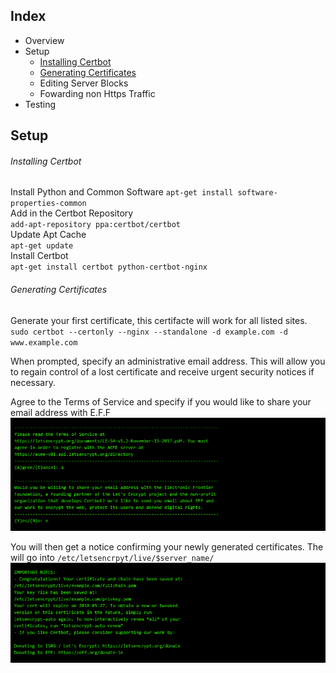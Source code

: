 ## Index

- Overview
- Setup
  - [Installing Certbot](#installing-certbot)
  - [Generating Certificates](#generating-certificates)
  - Editing Server Blocks
  - Fowarding non Https Traffic
- Testing

## Setup

###### Installing Certbot

Install Python and Common Software 
`apt-get install software-properties-common`  
Add in the Certbot Repository  
`add-apt-repository ppa:certbot/certbot`  
Update Apt Cache  
`apt-get update`  
Install Certbot  
`apt-get install certbot python-certbot-nginx` 

###### Generating Certificates  

Generate your first certificate, this certifacte will work for all listed sites. 
`sudo certbot --certonly --nginx --standalone -d example.com -d www.example.com`

When prompted, specify an administrative email address. This will allow you to regain control of a lost certificate and receive urgent security notices if necessary. 

Agree to the Terms of Service and specify if you would like to share your email address with E.F.F 
![Certbot t&cs](/images/certbot_run.png)

You will then get a notice confirming your newly generated certificates. 
The will go into `/etc/letsencrpyt/live/$server_name/` 
![Certbot certs](/images/certbot_cert.png)
